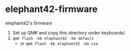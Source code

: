 # elephant42-firmware
elephant42's firmware

1. Set up QMK and copy this directory under keyboards/.
1. `qmk flash -kb elephant42 -km default`
    * or `qmk flash -kb elephant42 -km via`
